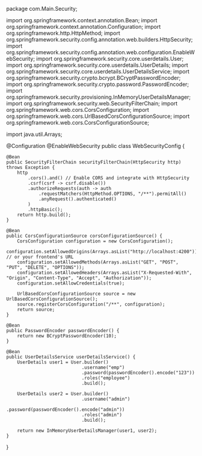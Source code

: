 package com.Main.Security;

import org.springframework.context.annotation.Bean;
import org.springframework.context.annotation.Configuration;
import org.springframework.http.HttpMethod;
import org.springframework.security.config.annotation.web.builders.HttpSecurity;
import org.springframework.security.config.annotation.web.configuration.EnableWebSecurity;
import org.springframework.security.core.userdetails.User;
import org.springframework.security.core.userdetails.UserDetails;
import org.springframework.security.core.userdetails.UserDetailsService;
import org.springframework.security.crypto.bcrypt.BCryptPasswordEncoder;
import org.springframework.security.crypto.password.PasswordEncoder;
import org.springframework.security.provisioning.InMemoryUserDetailsManager;
import org.springframework.security.web.SecurityFilterChain;
import org.springframework.web.cors.CorsConfiguration;
import org.springframework.web.cors.UrlBasedCorsConfigurationSource;
import org.springframework.web.cors.CorsConfigurationSource;

import java.util.Arrays;

@Configuration
@EnableWebSecurity
public class WebSecurityConfig {

    @Bean
    public SecurityFilterChain securityFilterChain(HttpSecurity http) throws Exception {
        http
            .cors().and() // Enable CORS and integrate with HttpSecurity
            .csrf(csrf -> csrf.disable())
            .authorizeRequests(auth -> auth
                .requestMatchers(HttpMethod.OPTIONS, "/**").permitAll()
                .anyRequest().authenticated()
            )
            .httpBasic();
        return http.build();
    }

    @Bean
    public CorsConfigurationSource corsConfigurationSource() {
        CorsConfiguration configuration = new CorsConfiguration();
        configuration.setAllowedOrigins(Arrays.asList("http://localhost:4200")); // or your frontend's URL
        configuration.setAllowedMethods(Arrays.asList("GET", "POST", "PUT", "DELETE", "OPTIONS"));
        configuration.setAllowedHeaders(Arrays.asList("X-Requested-With", "Origin", "Content-Type", "Accept", "Authorization"));
        configuration.setAllowCredentials(true);

        UrlBasedCorsConfigurationSource source = new UrlBasedCorsConfigurationSource();
        source.registerCorsConfiguration("/**", configuration);
        return source;
    }

    @Bean
    public PasswordEncoder passwordEncoder() {
        return new BCryptPasswordEncoder(10);
    }

    @Bean
    public UserDetailsService userDetailsService() {
        UserDetails user1 = User.builder()
                                .username("emp")
                                .password(passwordEncoder().encode("123"))
                                .roles("employee")
                                .build();

        UserDetails user2 = User.builder()
                                .username("admin")
                                .password(passwordEncoder().encode("admin"))
                                .roles("admin")
                                .build();

        return new InMemoryUserDetailsManager(user1, user2);
    }
}